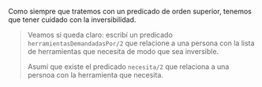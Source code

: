 Como siempre que tratemos con un predicado de orden superior, tenemos que tener cuidado con la inversibilidad.

> Veamos si queda claro: escribí un predicado `herramientasDemandadasPor/2` que relacione a una persona con la lista de herramientas que necesita de modo que sea inversible. 
> 
> Asumí que existe el predicado `necesita/2` que relaciona a una persnoa con la herramienta que necesita.

